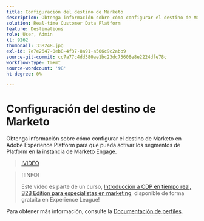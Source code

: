```yaml
---
title: Configuración del destino de Marketo
description: Obtenga información sobre cómo configurar el destino de Marketo en Adobe Experience Platform para que pueda activar los segmentos de Platform en la instancia de Marketo Engage.
solution: Real-time Customer Data Platform
feature: Destinations
role: User, Admin
kt: 9262
thumbnail: 338248.jpg
exl-id: 7e7e2647-0eb8-4f37-8a91-a506c9c2abb9
source-git-commit: cc7a77c4dd380ae1bc23dc75608e8e2224dfe78c
workflow-type: tm+mt
source-wordcount: '98'
ht-degree: 0%

---
```


# Configuración del destino de Marketo

Obtenga información sobre cómo configurar el destino de Marketo en Adobe Experience Platform para que pueda activar los segmentos de Platform en la instancia de Marketo Engage.

>[!VIDEO](https://video.tv.adobe.com/v/338248?quality=12&learn=on)

>[!INFO]
>
> Este vídeo es parte de un curso, [Introducción a CDP en tiempo real, B2B Edition para especialistas en marketing](https://experienceleague.adobe.com/?recommended=ExperiencePlatform-U-1-2021.rtcdp.b2b), disponible de forma gratuita en Experience League!

Para obtener más información, consulte la [Documentación de perfiles](https://experienceleague.adobe.com/docs/experience-platform/rtcdp/profile/profile-browse.html).
